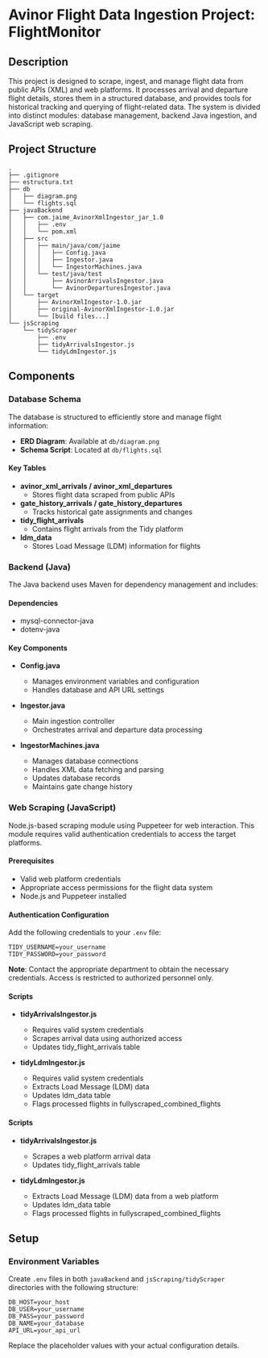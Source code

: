 # Avinor Flight Data Ingestion Project: FlightMonitor

## Description

This project is designed to scrape, ingest, and manage flight data from public APIs (XML) and web platforms. It processes arrival and departure flight details, stores them in a structured database, and provides tools for historical tracking and querying of flight-related data. The system is divided into distinct modules: database management, backend Java ingestion, and JavaScript web scraping.

## Project Structure

```
.
├── .gitignore
├── estructura.txt
├── db
│   ├── diagram.png
│   └── flights.sql
├── javaBackend
│   ├── com.jaime_AvinorXmlIngestor_jar_1.0
│   │   ├── .env
│   │   └── pom.xml
│   ├── src
│   │   ├── main/java/com/jaime
│   │   │   ├── Config.java
│   │   │   ├── Ingestor.java
│   │   │   └── IngestorMachines.java
│   │   └── test/java/test
│   │       ├── AvinorArrivalsIngestor.java
│   │       └── AvinorDeparturesIngestor.java
│   └── target
│       ├── AvinorXmlIngestor-1.0.jar
│       ├── original-AvinorXmlIngestor-1.0.jar
│       └── [build files...]
└── jsScraping
    └── tidyScraper
        ├── .env
        ├── tidyArrivalsIngestor.js
        └── tidyLdmIngestor.js
```

## Components

### Database Schema

The database is structured to efficiently store and manage flight information:

- **ERD Diagram**: Available at `db/diagram.png`
- **Schema Script**: Located at `db/flights.sql`

#### Key Tables

- **avinor_xml_arrivals / avinor_xml_departures**
  - Stores flight data scraped from public APIs
- **gate_history_arrivals / gate_history_departures**
  - Tracks historical gate assignments and changes
- **tidy_flight_arrivals**
  - Contains flight arrivals from the Tidy platform
- **ldm_data**
  - Stores Load Message (LDM) information for flights

### Backend (Java)

The Java backend uses Maven for dependency management and includes:

#### Dependencies
- mysql-connector-java
- dotenv-java

#### Key Components

- **Config.java**
  - Manages environment variables and configuration
  - Handles database and API URL settings

- **Ingestor.java**
  - Main ingestion controller
  - Orchestrates arrival and departure data processing

- **IngestorMachines.java**
  - Manages database connections
  - Handles XML data fetching and parsing
  - Updates database records
  - Maintains gate change history


### Web Scraping (JavaScript)

Node.js-based scraping module using Puppeteer for web interaction. This module requires valid authentication credentials to access the target platforms.

#### Prerequisites

- Valid web platform credentials
- Appropriate access permissions for the flight data system
- Node.js and Puppeteer installed

#### Authentication Configuration

Add the following credentials to your `.env` file:

```env
TIDY_USERNAME=your_username
TIDY_PASSWORD=your_password
```

**Note**: Contact the appropriate department to obtain the necessary credentials. Access is restricted to authorized personnel only.

#### Scripts

- **tidyArrivalsIngestor.js**
  - Requires valid system credentials
  - Scrapes arrival data using authorized access
  - Updates tidy_flight_arrivals table

- **tidyLdmIngestor.js**
  - Requires valid system credentials
  - Extracts Load Message (LDM) data
  - Updates ldm_data table
  - Flags processed flights in fullyscraped_combined_flights



#### Scripts

- **tidyArrivalsIngestor.js**
  - Scrapes a web platform arrival data
  - Updates tidy_flight_arrivals table

- **tidyLdmIngestor.js**
  - Extracts Load Message (LDM) data from a web platform
  - Updates ldm_data table
  - Flags processed flights in fullyscraped_combined_flights

## Setup

### Environment Variables

Create `.env` files in both `javaBackend` and `jsScraping/tidyScraper` directories with the following structure:

```env
DB_HOST=your_host
DB_USER=your_username
DB_PASS=your_password
DB_NAME=your_database
API_URL=your_api_url
```

Replace the placeholder values with your actual configuration details.
